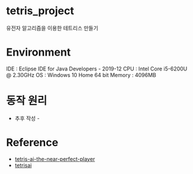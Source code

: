 # tetris_project
유전자 알고리즘을 이용한 테트리스 만들기
 
# Environment
IDE : Eclipse IDE for Java Developers - 2019-12
CPU : Intel Core i5-6200U @ 2.30GHz
OS : Windows 10 Home 64 bit
Memory : 4096MB

# 동작 원리
- 추후 작성 - 

# Reference
* [tetris-ai-the-near-perfect-player](https://codemyroad.wordpress.com/2013/04/14/tetris-ai-the-near-perfect-player/)
* [tetrisai](https://github.com/LeeYiyuan/tetrisai)

